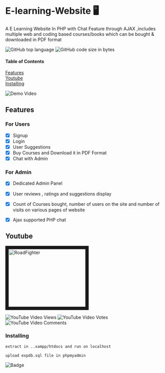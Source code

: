 
# E-learning-Website  :desktop_computer:
A E Learning Website In PHP with Chat Feature through AJAX ,includes multiple web and coding based courses/books which can be bought & downloaded in PDF format 
 


![GitHub top language](https://img.shields.io/github/languages/top/amoldalwai/E-learning-Website?style=plastic)
![GitHub code size in bytes](https://img.shields.io/github/languages/code-size/amoldalwai/E-learning-Website?style=plastic)


#### Table of Contents  
[Features](#Features)  
[Youtube](#Youtube)\
[Installing](#Installing)


![Demo Video](https://j.gifs.com/p81l5N.gif)


## Features 

### For Users 
- [x] Signup
- [x] Login
- [x] User Suggestions
- [x] Buy Courses and Download it in PDF Format
- [x] Chat with Admin <br/>
### For Admin
- [x] Dedicated Admin Panel
- [x] User reviews , ratings and suggestions display
- [x] Count of Courses bought, number of users on the site and  number of visits on various pages of website
- [x] Ajax supported PHP chat




## Youtube

<a href="http://www.youtube.com/watch?feature=player_embedded&v=yF6xBI1d8Lg
" target="_blank"><img src="http://img.youtube.com/vi/yF6xBI1d8Lg/0.jpg" 
alt="RoadFighter " width="240" height="180" border="10" /></a>

![YouTube Video Views](https://img.shields.io/youtube/views/yF6xBI1d8Lg?style=plastic)
![YouTube Video Votes](https://img.shields.io/youtube/likes/yF6xBI1d8Lg?style=social&withDislikes)
![YouTube Video Comments](https://img.shields.io/youtube/comments/yF6xBI1d8Lg?style=social)


### Installing

```
extract in ..xampp/htdocs and run on localhost

upload expdb.sql file in phpmyadmin
```

![Badge](https://img.shields.io/badge/Made%20by-Amol%20Dalwai-red?style=for-the-badge)

